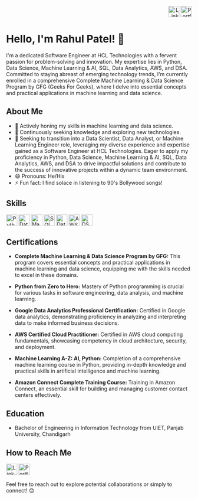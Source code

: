 <div align="right">
  <a href="https://www.linkedin.com/in/rahul-patel-933858175/" target="_blank"><img src="https://img.shields.io/badge/-LinkedIn-0077B5?style=flat-square&logo=linkedin&logoColor=white" alt="LinkedIn" height="30"/></a>
  <a href="https://rahul-patel321.github.io/RahulPatelAnalyst.github.io/" target="_blank"><img src="https://img.shields.io/badge/-Portfolio-9cf?style=flat-square&logo=github&logoColor=white" alt="Portfolio" height="30"/></a>
</div>

# Hello, I'm Rahul Patel! 👋

I'm a dedicated Software Engineer at HCL Technologies with a fervent passion for problem-solving and innovation. My expertise lies in Python, Data Science, Machine Learning & AI, SQL, Data Analytics, AWS, and DSA. Committed to staying abreast of emerging technology trends, I'm currently enrolled in a comprehensive Complete Machine Learning & Data Science Program by GFG (Geeks For Geeks), where I delve into essential concepts and practical applications in machine learning and data science.

## About Me

- 🔭 Actively honing my skills in machine learning and data science.
- 🌱 Continuously seeking knowledge and exploring new technologies.
- 👯 Seeking to transition into a Data Scientist, Data Analyst, or Machine Learning Engineer role, leveraging my diverse experience and expertise gained as a Software Engineer at HCL Technologies. Eager to apply my proficiency in Python, Data Science, Machine Learning & AI, SQL, Data Analytics, AWS, and DSA to drive impactful solutions and contribute to the success of innovative projects within a dynamic team environment.
- 😄 Pronouns: He/His
- ⚡ Fun fact: I find solace in listening to 90's Bollywood songs!

## Skills


<!-- HTML Skill Badges -->
<a href="#" title="Python"><img src="https://img.shields.io/badge/-Python-3776AB?style=flat-square&logo=python&logoColor=white" alt="Python" height="30" class="skill-badge"/></a>
<a href="#" title="Data Science"><img src="https://img.shields.io/badge/-Data%20Science-4E96DB?style=flat-square&logo=data-science&logoColor=white" alt="Data Science" height="30" class="skill-badge"/></a>
<a href="#" title="Machine Learning"><img src="https://img.shields.io/badge/-Machine%20Learning-FF6F00?style=flat-square&logo=machine-learning&logoColor=white" alt="Machine Learning" height="30" class="skill-badge"/></a>
<a href="#" title="SQL"><img src="https://img.shields.io/badge/-SQL-4479A1?style=flat-square&logo=sql&logoColor=white" alt="SQL" height="30" class="skill-badge"/></a>
<a href="#" title="Data Analytics"><img src="https://img.shields.io/badge/-Data%20Analytics-4285F4?style=flat-square&logo=google-analytics&logoColor=white" alt="Data Analytics" height="30" class="skill-badge"/></a>
<a href="#" title="AWS"><img src="https://img.shields.io/badge/-AWS-232F3E?style=flat-square&logo=amazon-aws&logoColor=white" alt="AWS" height="30" class="skill-badge"/></a>
<a href="#" title="DSA"><img src="https://img.shields.io/badge/-DSA-007396?style=flat-square&logo=data-structures&logoColor=white" alt="DSA" height="30" class="skill-badge"/></a>

## Certifications

- **Complete Machine Learning & Data Science Program by GFG:** This program covers essential concepts and practical applications in machine learning and data science, equipping me with the skills needed to excel in these domains.

- **Python from Zero to Hero:** Mastery of Python programming is crucial for various tasks in software engineering, data analysis, and machine learning.

- **Google Data Analytics Professional Certification:** Certified in Google data analytics, demonstrating proficiency in analyzing and interpreting data to make informed business decisions.

- **AWS Certified Cloud Practitioner:** Certified in AWS cloud computing fundamentals, showcasing competency in cloud architecture, security, and deployment.

- **Machine Learning A-Z: AI, Python:** Completion of a comprehensive machine learning course in Python, providing in-depth knowledge and practical skills in artificial intelligence and machine learning.

- **Amazon Connect Complete Training Course:** Training in Amazon Connect, an essential skill for building and managing customer contact centers effectively.

## Education

- Bachelor of Engineering in Information Technology from UIET, Panjab University, Chandigarh

## How to Reach Me

[<img src="https://img.shields.io/badge/-LinkedIn-0077B5?style=flat-square&logo=linkedin&logoColor=white" alt="LinkedIn" height="30"/>](https://www.linkedin.com/in/rahul-patel-933858175/) [<img src="https://img.shields.io/badge/-Portfolio-9cf?style=flat-square&logo=github&logoColor=white" alt="Portfolio" height="30"/>](https://rahul-patel321.github.io/RahulPatelAnalyst.github.io/)

Feel free to reach out to explore potential collaborations or simply to connect! 😊
